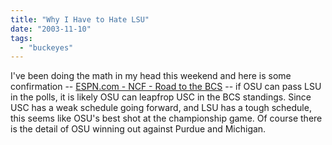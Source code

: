 ```yaml
---
title: "Why I Have to Hate LSU"
date: "2003-11-10"
tags: 
  - "buckeyes"
---
```


I've been doing the math in my head this weekend and here is some confirmation -- [ESPN.com - NCF - Road to the BCS](http://sports.espn.go.com/ncf/news/story?page=/bcsroad/1109 "ESPN.com - NCF - Road to the BCS") -- if OSU can pass LSU in the polls, it is likely OSU can leapfrop USC in the BCS standings. Since USC has a weak schedule going forward, and LSU has a tough schedule, this seems like OSU's best shot at the championship game. Of course there is the detail of OSU winning out against Purdue and Michigan.
